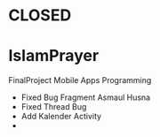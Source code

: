 # CLOSED


# IslamPrayer
FinalProject Mobile Apps Programming

- Fixed Bug Fragment Asmaul Husna
- Fixed Thread Bug
- Add Kalender Activity
-

